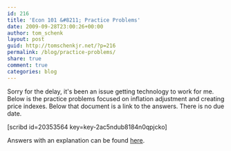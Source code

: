 ```yaml
---
id: 216
title: 'Econ 101 &#8211; Practice Problems'
date: 2009-09-28T23:00:26+00:00
author: tom_schenk
layout: post
guid: http://tomschenkjr.net/?p=216
permalink: /blog/practice-problems/
share: true
comment: true
categories: blog 
---
```

Sorry for the delay, it's been an issue getting technology to work for me. Below is the practice problems focused on inflation adjustment and creating price indexes. Below that document is a link to the answers. There is no due date.

[scribd id=20353564 key=key-2ac5ndub8184n0qpjcko]

Answers with an explanation can be found <a href="http://www.livescribe.com/cgi-bin/WebObjects/LDApp.woa/wa/MLSOverviewPage?sid=gTk88Jz9fjtD" target="_blank">here</a>.
